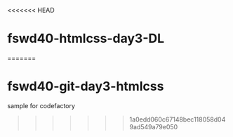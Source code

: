 <<<<<<< HEAD
# fswd40-htmlcss-day3-DL
=======
# fswd40-git-day3-htmlcss

sample for codefactory
>>>>>>> 1a0edd060c67148bec118058d049ad549a79e050
